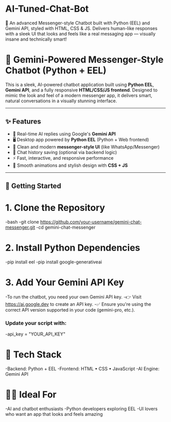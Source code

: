 # AI-Tuned-Chat-Bot
💬 An advanced Messenger-style Chatbot built with Python (EEL) and Gemini API, styled with HTML, CSS &amp; JS. Delivers human-like responses with a sleek UI that looks and feels like a real messaging app — visually insane and technically smart!


# 💬 Gemini-Powered Messenger-Style Chatbot (Python + EEL)

This is a sleek, AI-powered chatbot application built using **Python EEL**, **Gemini API**, and a fully responsive **HTML/CSS/JS frontend**. Designed to mimic the look and feel of a modern messenger app, it delivers smart, natural conversations in a visually stunning interface.

---

## ✨ Features

- 🤖 Real-time AI replies using Google's **Gemini API**
- 🖥️ Desktop app powered by **Python EEL** (Python + Web frontend)
- 💬 Clean and modern **messenger-style UI** (like WhatsApp/Messenger)
- 💾 Chat history saving (optional via backend logic)
- ⚡ Fast, interactive, and responsive performance
- 🎨 Smooth animations and stylish design with **CSS + JS**

---

## 🚀 Getting Started

# 1. Clone the Repository
-bash
-git clone https://github.com/your-username/gemini-chat-messenger.git
-cd gemini-chat-messenger


# 2. Install Python Dependencies
-pip install eel
-pip install google-generativeai

# 3. Add Your Gemini API Key
-To run the chatbot, you need your own Gemini API key.
-👉 Visit https://ai.google.dev to create an API key.
-✅ Ensure you're using the correct API version supported in your code (gemini-pro, etc.).

### Update your script with:
-api_key = "YOUR_API_KEY"

# 🧠 Tech Stack
-Backend: Python + EEL
-Frontend: HTML • CSS • JavaScript
-AI Engine: Gemini API

# 🧑‍💻 Ideal For
-AI and chatbot enthusiasts
-Python developers exploring EEL
-UI lovers who want an app that looks and feels amazing


